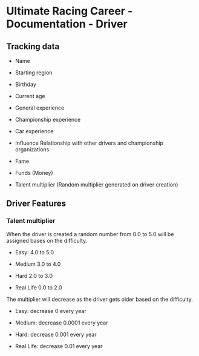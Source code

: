 # Ultimate Racing Career - Documentation - Driver

## Tracking data

- Name

- Starting region

- Birthday

- Current age

- General experience

- Championship experience

- Car experience

- Influence Relationship with other drivers and championship organizations

- Fame

- Funds (Money)

- Talent multiplier (Random multiplier generated on driver creation)

## Driver Features

### Talent multiplier

When the driver is created a random number from 0.0 to 5.0 will be assigned bases on the difficulty.

- Easy: 4.0 to 5.0

- Medium 3.0 to 4.0

- Hard 2.0 to 3.0

- Real Life 0.0 to 2.0

The multiplier will decrease as the driver gets older based on the difficulty.

- Easy: decrease 0 every year

- Medium: decrease 0.0001 every year

- Hard: decrease 0.001 every year

- Real Life: decrease 0.01 every year
